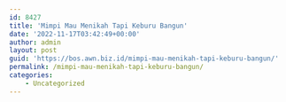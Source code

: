 ```yaml
---
id: 8427
title: 'Mimpi Mau Menikah Tapi Keburu Bangun'
date: '2022-11-17T03:42:49+00:00'
author: admin
layout: post
guid: 'https://bos.awn.biz.id/mimpi-mau-menikah-tapi-keburu-bangun/'
permalink: /mimpi-mau-menikah-tapi-keburu-bangun/
categories:
    - Uncategorized
---
```


